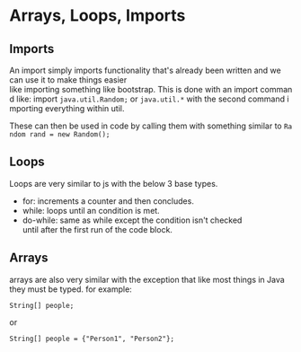 # Arrays, Loops, Imports

## Imports

An import simply imports functionality that's already been written and we can use it to make things easier like importing something like bootstrap. This is done with an import command like: import `java.util.Random;` or `java.util.*` with the second command importing everything within util.

These can then be used in code by calling them with something similar to `Random rand = new Random();`

## Loops

Loops are very similar to js with the below 3 base types.

* for: increments a counter and then concludes.
* while: loops until an condition is met.
* do-while: same as while except the condition isn't checked until after the first run of the code block.

## Arrays

arrays are also very similar with the exception that like most things in Java they must be typed. for example:

`String[] people;`

or

`String[] people = {"Person1", "Person2"};`